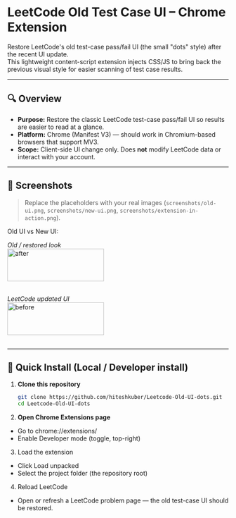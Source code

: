 # LeetCode Old Test Case UI – Chrome Extension

Restore LeetCode's old test-case pass/fail UI (the small "dots" style) after the recent UI update.  
This lightweight content-script extension injects CSS/JS to bring back the previous visual style for easier scanning of test case results.

---

## 🔍 Overview

- **Purpose:** Restore the classic LeetCode test-case pass/fail UI so results are easier to read at a glance.  
- **Platform:** Chrome (Manifest V3) — should work in Chromium-based browsers that support MV3.  
- **Scope:** Client-side UI change only. Does **not** modify LeetCode data or interact with your account.

---

## 📸 Screenshots

> Replace the placeholders with your real images (`screenshots/old-ui.png`, `screenshots/new-ui.png`, `screenshots/extension-in-action.png`).

Old UI vs New UI:


*Old / restored look*
<br>
<img width="220" height="74" alt="after" src="https://github.com/user-attachments/assets/8509f3c5-5950-4c9c-a285-9a19c1edbc84" />
<br>
<br>

*LeetCode updated UI*
<br>
<img width="220" height="74" alt="before" src="https://github.com/user-attachments/assets/0ec1d239-505e-4391-92de-c02d800e1131" />
<br>
<br>

---

## 🚀 Quick Install (Local / Developer install)

1. **Clone this repository**
   ```bash
   git clone https://github.com/hiteshkuber/Leetcode-Old-UI-dots.git
   cd Leetcode-Old-UI-dots
   ```

2. **Open Chrome Extensions page**
  - Go to chrome://extensions/
  - Enable Developer mode (toggle, top-right)

3. Load the extension
  - Click Load unpacked
  - Select the project folder (the repository root)

4. Reload LeetCode
  - Open or refresh a LeetCode problem page — the old test-case UI should be restored.

